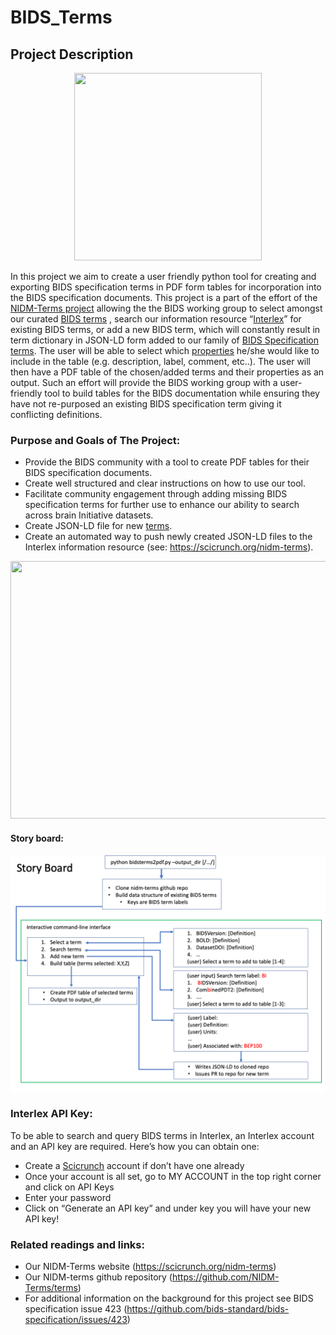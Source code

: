 # BIDS_Terms


## Project Description 

<p align="center">
  <img width="300" height="300" src="https://github.com/nqueder/bids_terms_to_pdf_table/blob/master/img/BIDS-TERMS.png">
</p>






In this project we aim to create a user friendly python tool for creating and exporting BIDS specification terms in PDF form tables for incorporation into the BIDS specification documents. This project is a part of the effort of the [NIDM-Terms project](https://scicrunch.org/nidm-terms/about/project) allowing the the BIDS working group to select amongst our curated [BIDS terms](https://github.com/NIDM-Terms/terms/tree/master/terms/BIDS_Terms) , search our information resource “[Interlex](https://scicrunch.org/nidm-terms)” for existing BIDS terms, or add a new BIDS term, which will constantly result in term dictionary in JSON-LD form added to our family of [BIDS Specification terms](https://github.com/NIDM-Terms/terms/tree/master/terms/BIDS_Terms). The user will be able to select which [properties](https://github.com/nqueder/terms/tree/patch-2/terms) he/she would like to include in the table (e.g. description, label, comment, etc..). The user will then have a PDF table of the chosen/added terms and their properties as an output. Such an effort will provide the BIDS working group with a user-friendly tool to build tables for the BIDS documentation while ensuring they have not re-purposed an existing BIDS specification term giving it conflicting definitions.  




### Purpose and Goals of The Project:

* Provide the BIDS community with a tool to create PDF tables for their BIDS specification documents.
* Create well structured and clear instructions on how to use our tool.
* Facilitate community engagement through adding missing BIDS specification terms for further use to enhance our ability to search across brain Initiative datasets.
* Create JSON-LD file for new [terms](https://github.com/NIDM-Terms/terms/tree/master/terms/BIDS_Terms).
* Create an automated way to push newly created JSON-LD files to the Interlex information resource (see: https://scicrunch.org/nidm-terms).


<p align="center">
  <img width="724" height="412" src="https://github.com/nqueder/bids_terms_to_pdf_table/blob/master/img/SampleTable.png">
</p>

#### Story board:

![](img/StoryBoard.png)

### Interlex API Key:

To be able to search and query BIDS terms in Interlex, an Interlex account and an API key are required. Here’s how you can obtain one:
* Create a [Scicrunch](https://scicrunch.org/nidm-terms) account if don’t have one already
* Once your account is all set, go to MY ACCOUNT in the top right corner and click on API Keys
* Enter your password
* Click on “Generate an API key” and under key you will have your new API key!



### Related readings and links:
* Our NIDM-Terms website (https://scicrunch.org/nidm-terms)
* Our NIDM-terms github repository (https://github.com/NIDM-Terms/terms)
* For additional information on the background for this project see BIDS specification issue 423 (https://github.com/bids-standard/bids-specification/issues/423)



